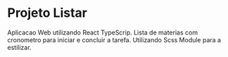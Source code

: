 # Projeto Listar
Aplicacao Web utilizando React TypeScrip. Lista de materias com cronometro para iniciar e concluir a tarefa. Utilizando Scss Module para a estilizar. 
